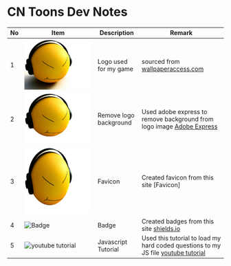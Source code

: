 # CN Toons Dev Notes

| No | Item | Description | Remark |
| --- | --- | --- | --- | 
| 1 |![logo](./assets/images/logo.jpg) | Logo used for my game | sourced from [wallpaperaccess.com](https://wallpaperaccess.com/3d-cartoon#google_vignette)|
| 2 | ![logo](./assets/images/logo-main.png)| Remove logo background | Used adobe express to remove background from logo image [Adobe Express](https://new.express.adobe.com/tools/remove-background)|
| 3 | ![favicon](./assets/favicon_io/android-chrome-512x512.png)| Favicon  | Created favicon from this site [Favicon]|
| 4 | ![Badge](https://img.shields.io/badge/Last%20Commit%20-April%202024%20-%20green)| Badge | Created badges from this site [shields.io](https://shields.io/badges/static-badge)|
| 5 |![youtube tutorial](https://www.youtube.com/watch?v=zZdQGs62cR8&list=PLB6wlEeCDJ5Yyh6P2N6Q_9JijB6v4UejF&index=3)| Javascript Tutorial | Used this tutorial to load my hard coded questions to my JS file [youtube tutorial](https://www.youtube.com/watch?v=zZdQGs62cR8&list=PLB6wlEeCDJ5Yyh6P2N6Q_9JijB6v4UejF&index=3)|
